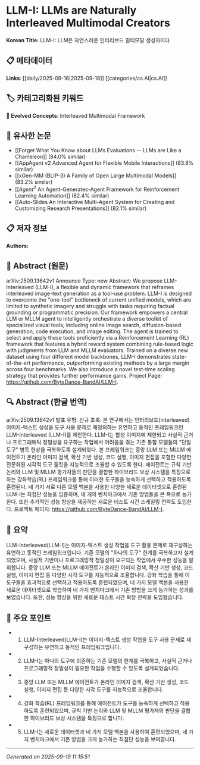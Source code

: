 
# LLM-I: LLMs are Naturally Interleaved Multimodal Creators

**Korean Title:** LLM-I: LLM은 자연스러운 인터리브드 멀티모달 생성자이다

## 📋 메타데이터

**Links**: [[daily/2025-09-18|2025-09-18]] [[categories/cs.AI|cs.AI]]

## 🏷️ 카테고리화된 키워드
**🚀 Evolved Concepts**: Interleaved Multimodal Framework

## 🔗 유사한 논문
- [[Forget What You Know about LLMs Evaluations -- LLMs are Like a Chameleon]] (84.0% similar)
- [[AppAgent v2 Advanced Agent for Flexible Mobile Interactions]] (83.8% similar)
- [[xGen-MM (BLIP-3) A Family of Open Large Multimodal Models]] (83.2% similar)
- [[$Agent^2$ An Agent-Generates-Agent Framework for Reinforcement Learning Automation]] (82.4% similar)
- [[Auto-Slides An Interactive Multi-Agent System for Creating and Customizing Research Presentations]] (82.1% similar)

## 📋 저자 정보

**Authors:** 

## 📄 Abstract (원문)

arXiv:2509.13642v1 Announce Type: new 
Abstract: We propose LLM-Interleaved (LLM-I), a flexible and dynamic framework that reframes interleaved image-text generation as a tool-use problem. LLM-I is designed to overcome the "one-tool" bottleneck of current unified models, which are limited to synthetic imagery and struggle with tasks requiring factual grounding or programmatic precision. Our framework empowers a central LLM or MLLM agent to intelligently orchestrate a diverse toolkit of specialized visual tools, including online image search, diffusion-based generation, code execution, and image editing. The agent is trained to select and apply these tools proficiently via a Reinforcement Learning (RL) framework that features a hybrid reward system combining rule-based logic with judgments from LLM and MLLM evaluators. Trained on a diverse new dataset using four different model backbones, LLM-I demonstrates state-of-the-art performance, outperforming existing methods by a large margin across four benchmarks. We also introduce a novel test-time scaling strategy that provides further performance gains. Project Page: https://github.com/ByteDance-BandAI/LLM-I.

## 🔍 Abstract (한글 번역)

arXiv:2509.13642v1 발표 유형: 신규
초록: 본 연구에서는 인터리브드(interleaved) 이미지-텍스트 생성을 도구 사용 문제로 재정의하는 유연하고 동적인 프레임워크인 LLM-Interleaved (LLM-I)를 제안한다. LLM-I는 합성 이미지에 제한되고 사실적 근거나 프로그래매틱 정밀성을 요구하는 작업에서 어려움을 겪는 기존 통합 모델들의 "단일 도구" 병목 현상을 극복하도록 설계되었다. 본 프레임워크는 중앙 LLM 또는 MLLM 에이전트가 온라인 이미지 검색, 확산 기반 생성, 코드 실행, 이미지 편집을 포함한 다양한 전문화된 시각적 도구 툴킷을 지능적으로 조율할 수 있도록 한다. 에이전트는 규칙 기반 논리와 LLM 및 MLLM 평가자들의 판단을 결합한 하이브리드 보상 시스템을 특징으로 하는 강화학습(RL) 프레임워크를 통해 이러한 도구들을 능숙하게 선택하고 적용하도록 훈련된다. 네 가지 서로 다른 모델 백본을 사용한 다양한 새로운 데이터셋으로 훈련된 LLM-I는 최첨단 성능을 입증하며, 네 개의 벤치마크에서 기존 방법들을 큰 폭으로 능가한다. 또한 추가적인 성능 향상을 제공하는 새로운 테스트 시간 스케일링 전략도 도입한다. 프로젝트 페이지: https://github.com/ByteDance-BandAI/LLM-I.

## 📝 요약

LLM-Interleaved(LLM-I)는 이미지-텍스트 생성 작업을 도구 활용 문제로 재구성하는 유연하고 동적인 프레임워크입니다. 기존 모델의 "하나의 도구" 한계를 극복하고자 설계되었으며, 사실적 기반이나 프로그래밍적 정밀성이 요구되는 작업에서 우수한 성능을 발휘합니다. 중앙 LLM 또는 MLLM 에이전트가 온라인 이미지 검색, 확산 기반 생성, 코드 실행, 이미지 편집 등 다양한 시각 도구를 지능적으로 조율합니다. 강화 학습을 통해 이 도구들을 효과적으로 선택하고 적용하도록 훈련되었으며, 네 가지 모델 백본을 사용한 새로운 데이터셋으로 학습하여 네 가지 벤치마크에서 기존 방법을 크게 능가하는 성과를 보였습니다. 또한, 성능 향상을 위한 새로운 테스트 시간 확장 전략을 도입했습니다.

## 🎯 주요 포인트

- 1. LLM-Interleaved(LLM-I)는 이미지-텍스트 생성 작업을 도구 사용 문제로 재구성하는 유연하고 동적인 프레임워크입니다.

- 2. LLM-I는 하나의 도구에 의존하는 기존 모델의 한계를 극복하고, 사실적 근거나 프로그래밍적 정밀성이 필요한 작업을 수행할 수 있도록 설계되었습니다.

- 3. 중앙 LLM 또는 MLLM 에이전트가 온라인 이미지 검색, 확산 기반 생성, 코드 실행, 이미지 편집 등 다양한 시각 도구를 지능적으로 조율합니다.

- 4. 강화 학습(RL) 프레임워크를 통해 에이전트가 도구를 능숙하게 선택하고 적용하도록 훈련되었으며, 규칙 기반 논리와 LLM 및 MLLM 평가자의 판단을 결합한 하이브리드 보상 시스템을 특징으로 합니다.

- 5. LLM-I는 새로운 데이터셋과 네 가지 모델 백본을 사용하여 훈련되었으며, 네 가지 벤치마크에서 기존 방법을 크게 능가하는 최첨단 성능을 보여줍니다.

---

*Generated on 2025-09-19 11:15:51*
